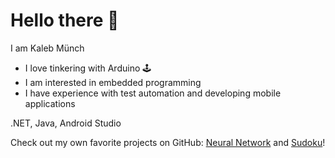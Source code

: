# Hello there 👋

I am Kaleb Münch  
- I love tinkering with Arduino 🕹️ 
- I am interested in embedded programming
- I have experience with test automation and developing mobile applications

.NET, Java, Android Studio

Check out my own favorite projects on GitHub: [Neural Network](https://github.com/KaMuench/neuronales-netz) and [Sudoku](https://github.com/KaMuench/sudoku)!  
